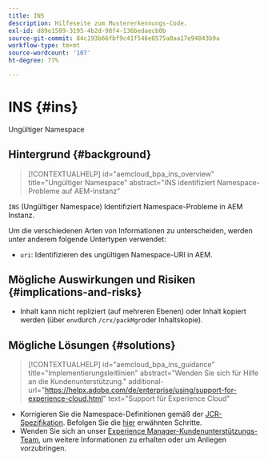 ```yaml
---
title: INS
description: Hilfeseite zum Mustererkennungs-Code.
exl-id: d89e1589-3195-4b2d-98f4-136bedaecb0b
source-git-commit: 84c193b66fbf9c41f546e8575a0aa17e94043b9a
workflow-type: tm+mt
source-wordcount: '107'
ht-degree: 77%

---
```


# INS {#ins}

Ungültiger Namespace

## Hintergrund {#background}

>[!CONTEXTUALHELP]
>id="aemcloud_bpa_ins_overview"
>title="Ungültiger Namespace"
>abstract="INS identifiziert Namespace-Probleme auf AEM-Instanz"

`INS`  (Ungültiger Namespace) Identifiziert Namespace-Probleme in AEM Instanz.

Um die verschiedenen Arten von Informationen zu unterscheiden, werden unter anderem folgende Untertypen verwendet:

* `uri`: Identifizieren des ungültigen Namespace-URI in AEM.

## Mögliche Auswirkungen und Risiken {#implications-and-risks}

* Inhalt kann nicht repliziert (auf mehreren Ebenen) oder Inhalt kopiert werden (über `env`durch `/crx/packMgr`oder Inhaltskopie).

## Mögliche Lösungen {#solutions}

>[!CONTEXTUALHELP]
>id="aemcloud_bpa_ins_guidance"
>title="Implementierungsleitlinien"
>abstract="Wenden Sie sich für Hilfe an die Kundenunterstützung."
>additional-url="https://helpx.adobe.com/de/enterprise/using/support-for-experience-cloud.html" text="Support für Experience Cloud"

* Korrigieren Sie die Namespace-Definitionen gemäß der [JCR-Spezifikation](https://developer.adobe.com/experience-manager/reference-materials/spec/jcr/1.0/4.5_Namespaces.html). Befolgen Sie die [hier](https://experienceleaguecommunities.adobe.com/t5/adobe-experience-manager/how-can-i-delete-a-namespace-created-in-crx/td-p/225163) erwähnten Schritte.
* Wenden Sie sich an unser [Experience Manager-Kundenunterstützungs-Team](https://helpx.adobe.com/de/enterprise/using/support-for-experience-cloud.html), um weitere Informationen zu erhalten oder um Anliegen vorzubringen.
